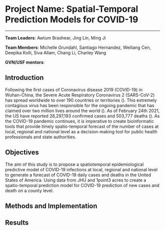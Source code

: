 # Project Name: Spatial-Temporal Prediction Models for COVID-19 
---
**Team Leaders**: Awtum Brashear, Jing Lin, Ming Ji 

**Team Members**:  Michelle	Grundahl, Santiago	Hernandez, Weiliang	Cen, Deepika	Kolli, Siva Allam, Chang	Li, Charley	Wang

**GVN/USF mentors**:

## Introduction
Following the first cases of Coronavirus disease 2019 (COVID-19) in Wuhan-China, the Severe Acute Respiratory Coronavirus 2 (SARS-CoV-2) has spread worldwide to over 190 countries or territories (). This extremely contagious virus has been responsible for the ongoing pandemic that has claimed over two million lives around the world (). As of February 24th 2021, the US have reported 28,297,193 confirmed cases and 503,777 deaths (). As the COVID-19 pandemic continues, it is imperative to create bioinformatic tools that provide timely spatio-temporal forecast of the number of cases at local, regional and national level as a decision-making tool for public health professionals and state authorities.
## Objectives
The aim of this study is to propose a spatiotemporal epidemiological predictive model of COVID-19 infections at local, regional and national level to generate a forecast of COVID-19 daily cases and deaths in the United States of America. Using data from JHU and 1point3 acres to create a spatio-temporal prediction model for COVID-19 prediction of new cases and death on a county level.

## Methods and Implementation

## Results 
